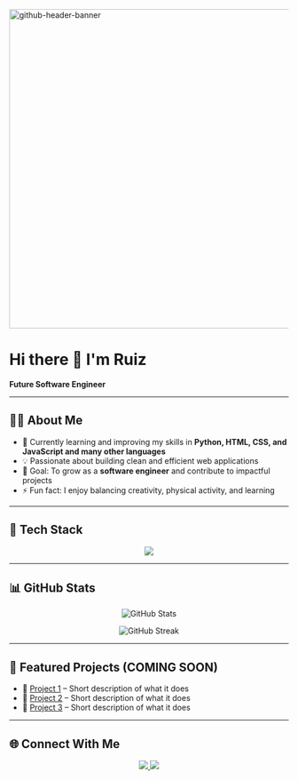 <img width="2125" height="575" alt="github-header-banner" src="https://github.com/user-attachments/assets/974094ad-d70a-48e7-84cd-04b58c650df8" />

# Hi there 👋 I'm Ruiz  
**Future Software Engineer**  

---

## 🧑‍💻 About Me  
- 🌱 Currently learning and improving my skills in **Python, HTML, CSS, and JavaScript and many other languages**  
- 💡 Passionate about building clean and efficient web applications  
- 🎯 Goal: To grow as a **software engineer** and contribute to impactful projects  
- ⚡ Fun fact: I enjoy balancing creativity, physical activity, and learning  

---

## 🚀 Tech Stack  
<p align="center">
  <img src="https://skillicons.dev/icons?i=html,css,javascript,react,electron,nodejs,python,c" />
</p>

---

## 📊 GitHub Stats  
<p align="center">
  <img src="https://github-readme-stats.vercel.app/api?username=sagosaruiz1&show_icons=true&theme=tokyonight" alt="GitHub Stats" />
</p>

<p align="center">
  <img src="https://github-readme-streak-stats.herokuapp.com/?user=sagosaruiz1&theme=tokyonight" alt="GitHub Streak" />
</p>

---

## 📂 Featured Projects  (COMING SOON)
- 🔗 [Project 1](#) – Short description of what it does  
- 🔗 [Project 2](#) – Short description of what it does  
- 🔗 [Project 3](#) – Short description of what it does  

---

## 🌐 Connect With Me  
<p align="center">
  <a href="https://linkedin.com/in/ruiz-sagosa-136041307" target="_blank">
    <img src="https://img.shields.io/badge/LinkedIn-0A66C2?style=for-the-badge&logo=linkedin&logoColor=white" />
  </a>
  <a href="mailto:ruizsagosa1@gmail.com">
    <img src="https://img.shields.io/badge/Email-D14836?style=for-the-badge&logo=gmail&logoColor=white" />
  </a>
</p>
